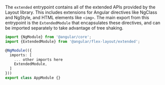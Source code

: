 The `extended` entrypoint contains all of the extended APIs provided by the
Layout library. This includes extensions for Angular directives like NgClass
and NgStyle, and HTML elements like `<img>`. The main export from this
entrypoint is the `ExtendedModule` that encapsulates these directives, and
can be imported separately to take advantage of tree shaking.

```typescript
import {NgModule} from '@angular/core';
import {ExtendedModule} from '@angular/flex-layout/extended';

@NgModule(({
  imports: [
    ... other imports here
    ExtendedModule,
  ]
}))
export class AppModule {}
```
